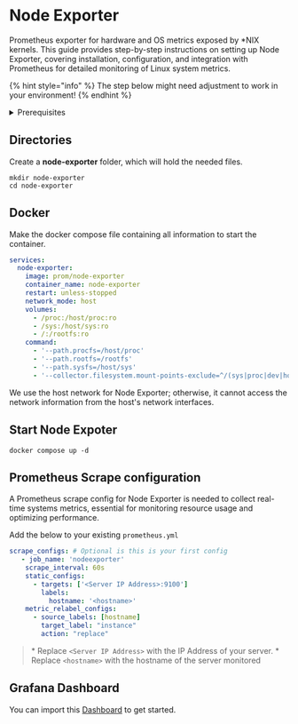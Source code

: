 # Node Exporter

Prometheus exporter for hardware and OS metrics exposed by \*NIX kernels. This guide provides step-by-step instructions on setting up Node Exporter, covering installation, configuration, and integration with Prometheus for detailed monitoring of Linux system metrics.

{% hint style="info" %}
The step below might need adjustment to work in your environment!
{% endhint %}

<details>

<summary>Prerequisites</summary>

* Docker installed on your server

</details>

## Directories

Create a **node-exporter** folder, which will hold the needed files.

```shell
mkdir node-exporter
cd node-exporter
```

## Docker

Make the docker compose file containing all information to start the container.

```yaml
services:
  node-exporter:
    image: prom/node-exporter
    container_name: node-exporter
    restart: unless-stopped
    network_mode: host
    volumes:
      - /proc:/host/proc:ro
      - /sys:/host/sys:ro
      - /:/rootfs:ro
    command:
      - '--path.procfs=/host/proc'
      - '--path.rootfs=/rootfs'
      - '--path.sysfs=/host/sys'
      - '--collector.filesystem.mount-points-exclude=^/(sys|proc|dev|host|etc)($$|/)'
```

We use the host network for Node Exporter; otherwise, it cannot access the network information from the host's network interfaces.

## Start Node Expoter

```shell
docker compose up -d
```

## Prometheus Scrape configuration

A Prometheus scrape config for Node Exporter is needed to collect real-time systems metrics, essential for monitoring resource usage and optimizing performance.

Add the below to your existing `prometheus.yml`

```yaml
scrape_configs: # Optional is this is your first config
   - job_name: 'nodeexporter'
    scrape_interval: 60s
    static_configs:
      - targets: ['<Server IP Address>:9100']
        labels:
          hostname: '<hostname>'
    metric_relabel_configs:
      - source_labels: [hostname]
        target_label: "instance"
        action: "replace"
```

> \* Replace `<Server IP Address>` with the IP Address of your server. \* Replace `<hostname>` with the hostname of the server monitored

## Grafana Dashboard

You can import this [Dashboard](https://github.com/svenvg93/Grafana-Dashboard/tree/master/node\_expoter) to get started.
